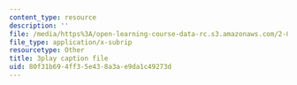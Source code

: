 ```yaml
---
content_type: resource
description: ''
file: /media/https%3A/open-learning-course-data-rc.s3.amazonaws.com/2-003sc-engineering-dynamics-fall-2011/80f31b694ff35e438a3ae9da1c49273d_wERH7LtoUuE.vtt
file_type: application/x-subrip
resourcetype: Other
title: 3play caption file
uid: 80f31b69-4ff3-5e43-8a3a-e9da1c49273d
---
```

